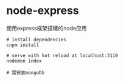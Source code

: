 # node-express

使用express框架搭建的node应用

```
# install dependencies
cnpm install

# serve with hot reload at localhost:3110
nodemon index

# 需安装mongoDb
```
